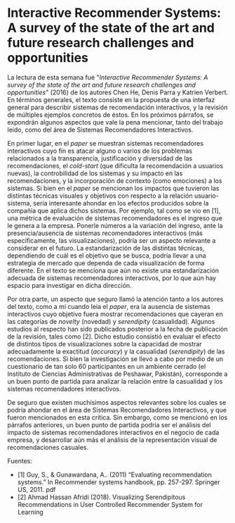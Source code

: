 # Interactive Recommender Systems: A survey of the state of the art and future research challenges and opportunities
La lectura de esta semana fue "*Interactive Recommender Systems: A survey of the state of the art and future research
challenges and opportunities*" (2016) de los autores Chen He, Denis Parra y Katrien Verbert. En términos generales, el texto
consiste en la propuesta de una interfaz general para describir sistemas de recomendación interactivos, y la revisión de múltiples
ejemplos concretos de éstos. En los próximos párrafos, se expondrán algunos aspectos que vale la pena mencionar, tanto del trabajo
leído, como del área de Sistemas Recomendadores Interactivos.

En primer lugar, en el *paper* se muestran sistemas recomendadores interactivos cuyo fin es atacar alguno o varios de los problemas
relacionados a la transparencia, justificación y diversidad de las recomendaciones, el *cold-start* (que dificulta la recomendación
a usuarios nuevas), la controbilidad de los sistemas y su impacto en las recomendaciones, y la incorporación de contexto (como
emociones) a los sistemas. Si bien en el *paper* se mencionan los impactos que tuvieron las distintas técnicas visuales y objetivos
con respecto a la relación usuario-sistema, sería interesante ahondar en los efectos producidos sobre la compañía que aplica dichos
sistemas. Por ejemplo, tal como se vio en [1], una métrica de evaluación de sistemas recomendadores es el ingreso que le genera a la
empresa. Ponerle números a la variación del ingreso, ante la presencia/ausencia de sistemas recomendadores interactivos (más
específicamente, las visualizaciones), podría ser un aspecto relevante a considerar en el futuro. La estandarización de las
distintas técnicas, dependiendo de cuál es el objetivo que se busca, podría llevar a una estrategia de mercado que dependa
de cada visualización de forma diferente. En el texto se menciona que aún no existe una estandarización adecuada de sistemas
recomendadores interactivos, por lo que aún hay espacio para investigar en dicha dirección.

Por otra parte, un aspecto que seguro llamó la atención tanto a los autores del texto, como a mí cuando leía el *paper*, era la
ausencia de sistemas interactivos cuyo objetivo fuera mostrar recomendaciones que cayeran en las categorías de *novelty* (novedad)
y *serendipity* (casualidad). Algunos estudios al respecto han sido publicados posterior a la fecha de publicación de la revisión,
tales como [2]. Dicho estudio consistió en evaluar el efecto de distintos tipos de visualizaciones sobre la capacidad de mostrar
adecuadamente la exactitud (*accuracy*) y la casualidad (*serendipity*) de las recomendaciones. Si bien la investigación se llevó
a cabo por medio de un cuestionario de tan solo 60 participantes en un ambiente cerrado (el Instituto de Ciencias Administrativas
de Peshawar, Pakistán), corresponde a un buen punto de partida para analizar la relación entre la casualidad y los sistemas
recomendadores interactivos.

De seguro que existen muchísimos aspectos relevantes sobre los cuales se podría ahondar en el área de Sistemas Recomendadores
Interactivos, y que fueron mencionados en esta crítica. Sin embargo, como se mencionó en los párrafos anteriores, un buen punto
de partida podría ser el análisis del impacto de sistemas recomendadores interactivos en el negocio de cada empresa, y desarrollar
aún más el análisis de la representación visual de recomendaciones casuales.

Fuentes:
- [1] Guy, S., & Gunawardana, A.. (2011) “Evaluating recommendation systems.” In Recommender systems handbook, pp. 257-297. Springer US, 2011. pdf
- [2] Ahmad Hassan Afridi (2018). Visualizing Serendipitous Recommendations in User Controlled Recommender System for Learning
